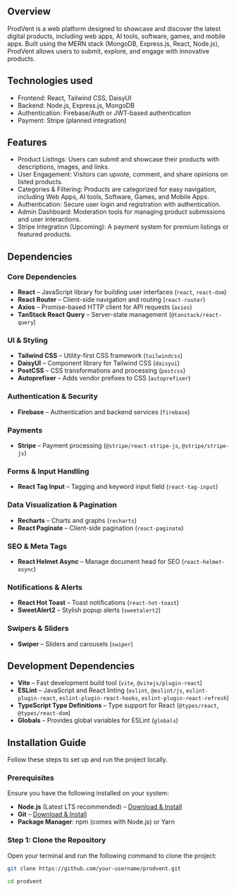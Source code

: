 ## Overview
ProdVent is a web platform designed to showcase and discover the latest digital products, including web apps, AI tools, software, games, and mobile apps. Built using the MERN stack (MongoDB, Express.js, React, Node.js), ProdVent allows users to submit, explore, and engage with innovative products.
## Technologies used
- Frontend: React, Tailwind CSS, DaisyUI
- Backend: Node.js, Express.js, MongoDB
- Authentication: Firebase/Auth or JWT-based authentication
- Payment: Stripe (planned integration)

## Features
- Product Listings: Users can submit and showcase their products with descriptions, images, and links.
- User Engagement: Visitors can upvote, comment, and share opinions on listed products.
- Categories & Filtering: Products are categorized for easy navigation, including Web Apps, AI tools, Software, Games, and Mobile Apps.
- Authentication: Secure user login and registration with authentication.
- Admin Dashboard: Moderation tools for managing product submissions and user interactions.
- Stripe Integration (Upcoming): A payment system for premium listings or featured products.

## Dependencies

### Core Dependencies
- **React** – JavaScript library for building user interfaces (`react`, `react-dom`)
- **React Router** – Client-side navigation and routing (`react-router`)
- **Axios** – Promise-based HTTP client for API requests (`axios`)
- **TanStack React Query** – Server-state management (`@tanstack/react-query`)

### UI & Styling
- **Tailwind CSS** – Utility-first CSS framework (`tailwindcss`)
- **DaisyUI** – Component library for Tailwind CSS (`daisyui`)
- **PostCSS** – CSS transformations and processing (`postcss`)
- **Autoprefixer** – Adds vendor prefixes to CSS (`autoprefixer`)

### Authentication & Security
- **Firebase** – Authentication and backend services (`firebase`)

### Payments
- **Stripe** – Payment processing (`@stripe/react-stripe-js`, `@stripe/stripe-js`)

### Forms & Input Handling
- **React Tag Input** – Tagging and keyword input field (`react-tag-input`)

### Data Visualization & Pagination
- **Recharts** – Charts and graphs (`recharts`)
- **React Paginate** – Client-side pagination (`react-paginate`)

### SEO & Meta Tags
- **React Helmet Async** – Manage document head for SEO (`react-helmet-async`)

### Notifications & Alerts
- **React Hot Toast** – Toast notifications (`react-hot-toast`)
- **SweetAlert2** – Stylish popup alerts (`sweetalert2`)

### Swipers & Sliders
- **Swiper** – Sliders and carousels (`swiper`)

## Development Dependencies
- **Vite** – Fast development build tool (`vite`, `@vitejs/plugin-react`)
- **ESLint** – JavaScript and React linting (`eslint`, `@eslint/js`, `eslint-plugin-react`, `eslint-plugin-react-hooks`, `eslint-plugin-react-refresh`)
- **TypeScript Type Definitions** – Type support for React (`@types/react`, `@types/react-dom`)
- **Globals** – Provides global variables for ESLint (`globals`)

## Installation Guide

Follow these steps to set up and run the project locally.

### **Prerequisites**
Ensure you have the following installed on your system:
- **Node.js** (Latest LTS recommended) – [Download & Install](https://nodejs.org/)
- **Git** – [Download & Install](https://git-scm.com/)
- **Package Manager**: npm (comes with Node.js) or Yarn

### **Step 1: Clone the Repository**
Open your terminal and run the following command to clone the project:
```sh
git clone https://github.com/your-username/prodvent.git

```
```sh
cd prodvent
```
